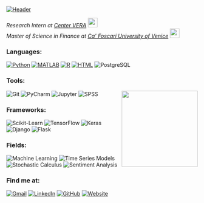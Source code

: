[![Header](https://raw.githubusercontent.com/dang-trung/dang-trung/master/assets/intro.gif)](https://dang-trung.github.io/)

_Research Intern at [Center VERA](https://www.unive.it/pag/35190/)_ <img src="https://media.giphy.com/media/l1J9RFoDzCDrkqtEc/giphy.gif" width="25">  
_Master of Science in Finance at [Ca' Foscari University of Venice](https://www.unive.it/pag/13526/)_ <img src="https://raw.githubusercontent.com/dang-trung/dang-trung/master/assets/graduation.gif" width="25">

### Languages: 

[![Python](https://img.shields.io/badge/-Python-white?&logo=python&logoColor=blue)](https://github.com/dang-trung?tab=repositories&q=&type=&language=python)
[![MATLAB](https://img.shields.io/badge/-MATLAB-white?&logo=Mathworks&logoColor=ffa500)](https://github.com/dang-trung?tab=repositories&q=&type=&language=matlab)
[![R](https://img.shields.io/badge/-R-white?&logo=R&logoColor=blue)](https://github.com/dang-trung?tab=repositories&q=&type=&language=r)
[![HTML](https://img.shields.io/badge/-HTML-white?&logo=html5&logoColor=E34F26)](https://github.com/dang-trung?tab=repositories&q=&type=&language=html)
![PostgreSQL](https://img.shields.io/badge/-PostgreSQL-white?&logo=PostgreSQL&logoColor=336791)

### Tools:
![Git](https://img.shields.io/badge/-Git-fff?&logo=git&style=flat)
![PyCharm](https://img.shields.io/badge/-PyCharm-fff?&logo=pycharm&style=flat&logoColor=black)
![Jupyter](https://img.shields.io/badge/-Jupyter-fff?&logo=jupyter&style=flat)
![SPSS](https://img.shields.io/badge/-SPSS-white?&logo=IBM&logoColor=blue)
<img align='right' src= "https://media.giphy.com/media/du3J3cXyzhj75IOgvA/giphy.gif" width="200">

### Frameworks:
![Scikit-Learn](https://img.shields.io/badge/Scikit--Learn-fff?&logo=scikit-learn&style=flat)
![TensorFlow](https://img.shields.io/badge/-TensorFlow-fff?&logo=tensorflow&style=flat)
![Keras](https://img.shields.io/badge/-Keras-fff?&logo=keras&style=flat&logoColor=d00000)
![Django](https://img.shields.io/badge/-Django-fff?&logo=django&style=flat&logoColor=d00000)
![Flask](https://img.shields.io/badge/-Flask-fff?&logo=flask&style=flat&logoColor=black)

### Fields:

![Machine Learning](https://img.shields.io/badge/-🤖%20Machine%20Learning-white)
![Time Series Models](https://img.shields.io/badge/-📉%20Time%20Series%20Models-white)
![Stochastic Calculus](https://img.shields.io/badge/-📚%20Stochastic%20Calculus-white)
![Sentiment Analysis](https://img.shields.io/badge/-💬%20Sentiment%20Analysis-white)

### Find me at:
[![Gmail](https://img.shields.io/badge/-Gmail-white.svg?&logo=gmail&logoColor=)](mailto:dangtrung@gmail.com)
[![LinkedIn](https://img.shields.io/badge/-LinkedIn-white.svg?&logo=linkedin&logoColor=blue)](https://linkedin.com/in/dang-trung)
[![GitHub](https://img.shields.io/badge/-GitHub-white.svg?&logo=github&logoColor=black)](https://github.com/dang-trung/)
[![Website](https://img.shields.io/badge/-⭐%20Website-white)](https://dang-trung.github.io/)
